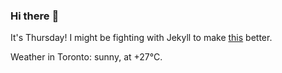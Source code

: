 ### Hi there :wave:

It's Thursday! I might be fighting with Jekyll to make [this](https://swissclubto.github.io) better.

Weather in Toronto: sunny, at +27°C.
